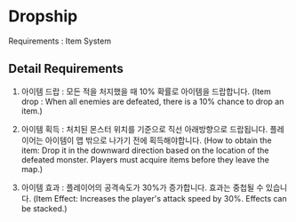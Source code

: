 # Dropship

Requirements : Item System

## Detail Requirements

1. 아이템 드랍 : 모든 적을 처지했을 때 10% 확률로 아이템을 드랍합니다. (Item drop : When all enemies are defeated, there is a 10% chance to drop an item.)

2. 아이템 획득 : 처치된 몬스터 위치를 기준으로 직선 아래방향으로 드랍됩니다. 플레이어는 아이템이 맵 밖으로 나가기 전에 획득해야합니다. (How to obtain the item: Drop it in the downward direction based on the location of the defeated monster. Players must acquire items before they leave the map.)

3. 아이템 효과 : 플레이어의 공격속도가 30%가 증가합니다. 효과는 중첩될 수 있습니다. (Item Effect: Increases the player's attack speed by 30%. Effects can be stacked.)
